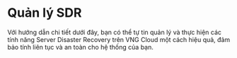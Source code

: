 # Quản lý SDR

Với hướng dẫn chi tiết dưới đây, bạn có thể tự tin quản lý và thực hiện các tính năng Server Disaster Recovery trên VNG Cloud một cách hiệu quả, đảm bảo tính liên tục và an toàn cho hệ thống của bạn.


